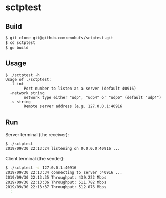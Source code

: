 # sctptest

## Build
```sh
$ git clone git@github.com:enobufs/sctptest.git
$ cd sctptest
$ go build
```

## Usage
```
$ ./sctptest -h
Usage of ./sctptest:
  -l int
    	Port number to listen as a server (default 40916)
  -network string
    	network type either "udp", "udp4" or "udp6" (default "udp4")
  -s string
    	Remote server address (e.g. 127.0.0.1:40916
```

## Run
Server terminal (the receiver):
```sh
$ ./sctptest
2019/09/30 22:13:24 listening on 0.0.0.0:40916 ...
```

Client terminal (the sender):
```sh
$ ./sctptest -s 127.0.0.1:40916
2019/09/30 22:13:34 connecting to server :40916 ...
2019/09/30 22:13:35 Throughput: 439.222 Mbps
2019/09/30 22:13:36 Throughput: 511.782 Mbps
2019/09/30 22:13:37 Throughput: 512.076 Mbps
  :
```

